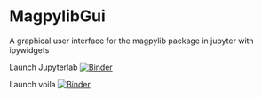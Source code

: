 # MagpylibGui
 A graphical user interface for the magpylib package in jupyter with ipywidgets
 
Launch Jupyterlab [![Binder](https://mybinder.org/badge_logo.svg)](https://mybinder.org/v2/gh/Alexboiboi/MagpylibGui/master?urlpath=lab)

Launch voila [![Binder](https://github.com/QuantStack/voila/blob/master/docs/source/voila.svg?logo=width=5)](https://mybinder.org/v2/gh/Alexboiboi/MagpylibGui/master?urlpath=voila)
